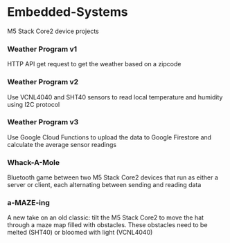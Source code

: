 # Embedded-Systems

M5 Stack Core2 device projects

### Weather Program v1
HTTP API get request to get the weather based on a zipcode

### Weather Program v2
Use VCNL4040 and SHT40 sensors to read local temperature and humidity using I2C protocol 

### Weather Program v3
Use Google Cloud Functions to upload the data to Google Firestore and calculate the average sensor readings

### Whack-A-Mole
Bluetooth game between two M5 Stack Core2 devices that run as either a server or client, each alternating between sending and reading data

### a-MAZE-ing
A new take on an old classic: tilt the M5 Stack Core2 to move the hat through a maze map filled with obstacles. These obstacles need to be melted (SHT40) or bloomed with light (VCNL4040)
